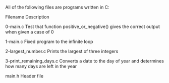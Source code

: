 
All of the following files are programs written in C:

Filename	                Description

0-main.c	                Test that function positive_or_negative() gives the correct output when given a case of 0

1-main.c	                Fixed program to the infinite loop

2-largest_number.c	        Prints the largest of three integers

3-print_remaining_days.c	Converts a date to the day of year and determines how many days are left in the year

main.h	                        Header file
